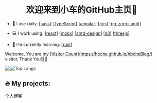 <h1 align="center">欢迎来到小车的GitHub主页👋</h1>

<!--
Here are some ideas to get you started:

- 🔭 I’m currently working on ...
- 🌱 I’m currently learning ...
- 👯 I’m looking to collaborate on ...
- 🤔 I’m looking for help with ...
- 💬 Ask me about ...
- 📫 How to reach me: ...
- 😄 Pronouns: ...
- ⚡ Fun fact: ...
-->
- 🚀 I use daily:
  [[sass](https://github.com/sass/sass)]
  [[TypeScript](https://github.com/microsoft/TypeScript)]
  [[angular](https://github.com/angular/angular)]
  [[rxjs](https://github.com/ReactiveX/rxjs)]
  [[ng-zorro-antd](https://github.com/NG-ZORRO/ng-zorro-antd)]

- 💻 I work using:
  [[react](https://github.com/facebook/react)]
  [[mobx](https://github.com/mobxjs/mobx)]
  [[antd-design](https://github.com/ant-design/ant-design)]
  [[d3](https://github.com/d3/d3)]
  [[threejs](https://github.com/mrdoob/three.js/)]

- 🌱 I’m currently learning:
  [[rust](https://hbche.github.io/my-website/blog/tags/rust)]


Welcome, You are my [[Visitor Count](https://profile-counter.glitch.me/all-smile/count.svg)](https://hbche.github.io/hbcheBlog/) visitor, Thank You!🎉🎉
<!--
<div align="center" > <img height="137px" src="https://github-readme-stats.vercel.app/api?username=hbche&hide_title=true&hide_border=true&show_icons=trueline_height=21&text_color=000&icon_color=000&bg_color=0,ea6161,ffc64d,fffc4d,52fa5a&theme=graywhite" /> </div>
-->

<img align="center" src="https://github-readme-stats.vercel.app/api?username=hbche&show_icons=true&hide_title=true&hide_border=true&theme=dracula" /><img align="center" alt="Top Langs" src="https://github-readme-stats.vercel.app/api/top-langs/?username=hbche&layout=compact&show_icons=true&hide_border=true&theme=dracula" />


🔥 My projects:
-----------------------
[个人博客](https://hbche.github.io/my-website/)

<br/>  
